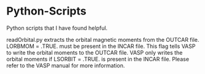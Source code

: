 # Python-Scripts
Python scripts that I have found helpful.

readOrbital.py extracts the orbital magnetic moments from the OUTCAR file. LORBMOM = .TRUE. must be present in the INCAR file. This flag tells VASP to write the orbital moments to the OUTCAR file. VASP only writes the orbital moments if LSORBIT = .TRUE. is present in the INCAR file. Please refer to the VASP manual for more information.
